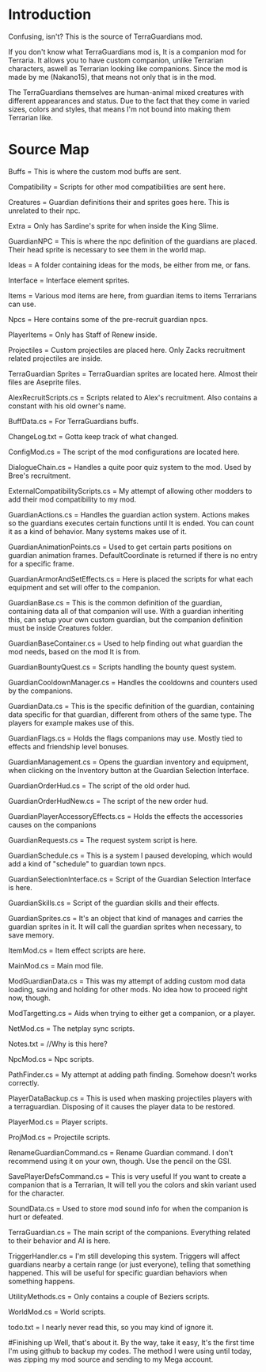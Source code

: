 # Introduction
Confusing, isn't? This is the source of TerraGuardians mod.

If you don't know what TerraGuardians mod is, It is a companion mod for Terraria. It allows you to have custom companion, unlike Terrarian characters, aswell as Terrarian looking like companions. Since the mod is made by me (Nakano15), that means not only that is in the mod.

The TerraGuardians themselves are human-animal mixed creatures with different appearances and status. Due to the fact that they come in varied sizes, colors and styles, that means I'm not bound into making them Terrarian like.

# Source Map

Buffs = This is where the custom mod buffs are sent.

Compatibility = Scripts for other mod compatibilities are sent here.

Creatures = Guardian definitions their and sprites goes here. This is unrelated to their npc.

Extra = Only has Sardine's sprite for when inside the King Slime.

GuardianNPC = This is where the npc definition of the guardians are placed. Their head sprite is necessary to see them in the world map.

Ideas = A folder containing ideas for the mods, be either from me, or fans.

Interface = Interface element sprites.

Items = Various mod items are here, from guardian items to items Terrarians can use.

Npcs = Here contains some of the pre-recruit guardian npcs.

PlayerItems = Only has Staff of Renew inside.

Projectiles = Custom projectiles are placed here. Only Zacks recruitment related projectiles are inside.

TerraGuardian Sprites = TerraGuardian sprites are located here. Almost their files are Aseprite files.

AlexRecruitScripts.cs = Scripts related to Alex's recruitment. Also contains a constant with his old owner's name.

BuffData.cs = For TerraGuardians buffs.

ChangeLog.txt = Gotta keep track of what changed.

ConfigMod.cs = The script of the mod configurations are located here.

DialogueChain.cs = Handles a quite poor quiz system to the mod. Used by Bree's recruitment.

ExternalCompatibilityScripts.cs = My attempt of allowing other modders to add their mod compatibility to my mod.

GuardianActions.cs = Handles the guardian action system. Actions makes so the guardians executes certain functions until It is ended. You can count it as a kind of behavior. Many systems makes use of it.

GuardianAnimationPoints.cs = Used to get certain parts positions on guardian animation frames. DefaultCoordinate is returned if there is no entry for a specific frame.

GuardianArmorAndSetEffects.cs = Here is placed the scripts for what each equipment and set will offer to the companion.

GuardianBase.cs = This is the common definition of the guardian, containing data all of that companion will use. With a guardian inheriting this, can setup your own custom guardian, but the companion definition must be inside Creatures folder.

GuardianBaseContainer.cs = Used to help finding out what guardian the mod needs, based on the mod It is from.

GuardianBountyQuest.cs = Scripts handling the bounty quest system.

GuardianCooldownManager.cs = Handles the cooldowns and counters used by the companions. 

GuardianData.cs = This is the specific definition of the guardian, containing data specific for that guardian, different from others of the same type. The players for example makes use of this.

GuardianFlags.cs = Holds the flags companions may use. Mostly tied to effects and friendship level bonuses.

GuardianManagement.cs = Opens the guardian inventory and equipment, when clicking on the Inventory button at the Guardian Selection Interface.

GuardianOrderHud.cs = The script of the old order hud.

GuardianOrderHudNew.cs = The script of the new order hud.

GuardianPlayerAccessoryEffects.cs = Holds the effects the accessories causes on the companions

GuardianRequests.cs = The request system script is here.

GuardianSchedule.cs = This is a system I paused developing, which would add a kind of "schedule" to guardian town npcs.

GuardianSelectionInterface.cs = Script of the Guardian Selection Interface is here.

GuardianSkills.cs = Script of the guardian skills and their effects.

GuardianSprites.cs = It's an object that kind of manages and carries the guardian sprites in it. It will call the guardian sprites when necessary, to save memory.

ItemMod.cs = Item effect scripts are here.

MainMod.cs = Main mod file.

ModGuardianData.cs = This was my attempt of adding custom mod data loading, saving and holding for other mods. No idea how to proceed right now, though.

ModTargetting.cs = Aids when trying to either get a companion, or a player.

NetMod.cs = The netplay sync scripts.

Notes.txt = //Why is this here?

NpcMod.cs = Npc scripts.

PathFinder.cs = My attempt at adding path finding. Somehow doesn't works correctly.

PlayerDataBackup.cs = This is used when masking projectiles players with a terraguardian. Disposing of it causes the player data to be restored.

PlayerMod.cs = Player scripts.

ProjMod.cs = Projectile scripts.

RenameGuardianCommand.cs = Rename Guardian command. I don't recommend using it on your own, though. Use the pencil on the GSI.

SavePlayerDefsCommand.cs = This is very useful If you want to create a companion that is a Terrarian, It will tell you the colors and skin variant used for the character.

SoundData.cs = Used to store mod sound info for when the companion is hurt or defeated.

TerraGuardian.cs = The main script of the companions. Everything related to their behavior and AI is here.

TriggerHandler.cs = I'm still developing this system. Triggers will affect guardians nearby a certain range (or just everyone), telling that something happened. This will be useful for specific guardian behaviors when something happens.

UtilityMethods.cs = Only contains a couple of Beziers scripts.

WorldMod.cs = World scripts.

todo.txt = I nearly never read this, so you may kind of ignore it.

#Finishing up
Well, that's about it. By the way, take it easy, It's the first time I'm using github to backup my codes. The method I were using until today, was zipping my mod source and sending to my Mega account.
